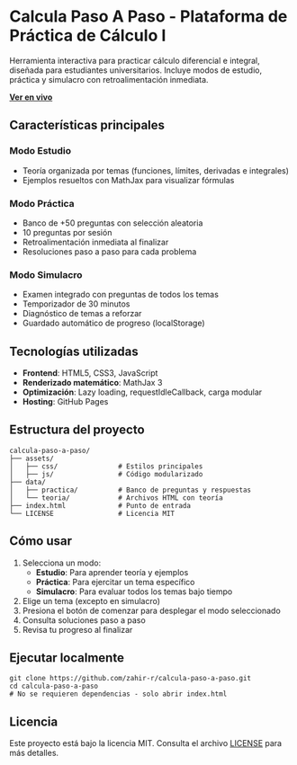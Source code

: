 # Calcula Paso A Paso - Plataforma de Práctica de Cálculo I

Herramienta interactiva para practicar cálculo diferencial e integral, diseñada para estudiantes universitarios. Incluye modos de estudio, práctica y simulacro con retroalimentación inmediata.

**[Ver en vivo](https://zahir-r.github.io/calcula-paso-a-paso/)**

## Características principales

### Modo Estudio
- Teoría organizada por temas (funciones, límites, derivadas e integrales)
- Ejemplos resueltos con MathJax para visualizar fórmulas

###  Modo Práctica
- Banco de +50 preguntas con selección aleatoria
- 10 preguntas por sesión
- Retroalimentación inmediata al finalizar
- Resoluciones paso a paso para cada problema

### Modo Simulacro
- Examen integrado con preguntas de todos los temas
- Temporizador de 30 minutos
- Diagnóstico de temas a reforzar
- Guardado automático de progreso (localStorage)

## Tecnologías utilizadas
- **Frontend**: HTML5, CSS3, JavaScript
- **Renderizado matemático**: MathJax 3
- **Optimización**: Lazy loading, requestIdleCallback, carga modular
- **Hosting**: GitHub Pages

## Estructura del proyecto
```
calcula-paso-a-paso/
├── assets/
│   ├── css/               # Estilos principales
│   ├── js/                # Código modularizado
├── data/
│   ├── practica/          # Banco de preguntas y respuestas
│   └── teoria/            # Archivos HTML con teoría
├── index.html             # Punto de entrada
└── LICENSE                # Licencia MIT
```

## Cómo usar
1. Selecciona un modo:
   - **Estudio**: Para aprender teoría y ejemplos
   - **Práctica**: Para ejercitar un tema específico
   - **Simulacro**: Para evaluar todos los temas bajo tiempo
2. Elige un tema (excepto en simulacro)
3. Presiona el botón de comenzar para desplegar el modo seleccionado
4. Consulta soluciones paso a paso
5. Revisa tu progreso al finalizar

## Ejecutar localmente
```
git clone https://github.com/zahir-r/calcula-paso-a-paso.git
cd calcula-paso-a-paso
# No se requieren dependencias - solo abrir index.html
```

## Licencia
Este proyecto está bajo la licencia MIT. Consulta el archivo [LICENSE](LICENSE) para más detalles.
